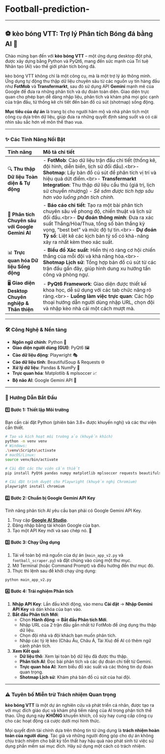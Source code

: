 # Football-prediction-


-----

## ⚽ **kèo bóng VTT: Trợ lý Phân tích Bóng đá bằng AI** 🚀

Chào mừng bạn đến với **kèo bóng VTT** – một ứng dụng desktop đột phá, được xây dựng bằng Python và PyQt6, mang đến sức mạnh của Trí tuệ Nhân tạo (AI) vào thế giới phân tích bóng đá.

kèo bóng VTT không chỉ là một công cụ, mà là một trợ lý ảo thông minh. Ứng dụng tự động thu thập dữ liệu chuyên sâu từ các nguồn uy tín hàng đầu như **FotMob** và **Transfermarkt**, sau đó sử dụng API **Gemini** mạnh mẽ của Google để đưa ra những phân tích và dự đoán toàn diện. Giao diện trực quan cho phép bạn dễ dàng nhập liệu, phân tích và khám phá mọi góc cạnh của trận đấu, từ thống kê chi tiết đến bản đồ cú sút (shotmap) sống động.

**Mục tiêu của dự án** là trang bị cho người hâm mộ và nhà phân tích một công cụ dựa trên dữ liệu, giúp đưa ra những quyết định sáng suốt và có cái nhìn sâu sắc hơn về môn thể thao vua.

-----

### ✨ **Các Tính Năng Nổi Bật**

| Tính năng | Mô tả chi tiết |
| :--- | :--- |
| 🔍 **Thu thập Dữ liệu Toàn diện & Tự động** | - **FotMob**: Cào dữ liệu trận đấu chi tiết (thống kê, đội hình, diễn biến, lịch sử đối đầu).\<br\>- **Shotmap**: Lấy bản đồ cú sút để phân tích vị trí và hiệu quả dứt điểm.\<br\>- **Transfermarkt Integration**: Thu thập dữ liệu cầu thủ (giá trị, lịch sử chuyển nhượng) - *Sẽ sớm được tích hợp sâu hơn vào luồng phân tích chính.* |
| 🧠 **Phân tích Chuyên sâu với Google Gemini AI** | - **Báo cáo chi tiết**: Tạo ra một bài phân tích chuyên sâu về phong độ, chiến thuật và lịch sử đối đầu.\<br\>- **Dự đoán thông minh**: Đưa ra xác suất Thắng/Hòa/Thua, tổng số bàn thắng kỳ vọng, "best bet" và mức độ tự tin.\<br\>- **Dự đoán Tỷ số**: Liệt kê các kịch bản tỷ số có khả-năng xảy ra nhất kèm theo xác suất. |
| 📊 **Trực quan hóa Dữ liệu Sống động** | - **Biểu đồ Xác suất**: Hiển thị rõ ràng cơ hội chiến thắng của mỗi đội và khả năng hòa.\<br\>- **Shotmap Lịch sử**: Tổng hợp bản đồ cú sút từ các trận đấu gần đây, giúp hình dung xu hướng tấn công và phòng ngự. |
| 🖥️ **Giao diện Desktop Chuyên nghiệp & Thân thiện** | - **PyQt6 Framework**: Giao diện được thiết kế khoa học, dễ sử dụng với các tab chức năng rõ ràng.\<br\>- **Luồng làm việc trực quan**: Các hộp thoại hướng dẫn người dùng nhập URL, chọn đội và nhập kèo nhà cái một cách mượt mà. |

-----

### 🛠️ **Công Nghệ & Nền tảng**

  - **Ngôn ngữ chính**: Python 🐍
  - **Giao diện người dùng (GUI)**: PyQt6 🖼️
  - **Cào dữ liệu động**: Playwright 🎭
  - **Cào dữ liệu tĩnh**: BeautifulSoup & Requests 🌐
  - **Xử lý dữ liệu**: Pandas & NumPy 🐼
  - **Trực quan hóa**: Matplotlib & mplsoccer 📈
  - **Bộ não AI**: Google Gemini API 🤖

-----

### 🚀 **Hướng Dẫn Bắt Đầu**

#### **1️⃣ Bước 1: Thiết lập Môi trường**

Bạn cần cài đặt Python (phiên bản 3.8+ được khuyến nghị) và các thư viện cần thiết.

```bash
# Tạo và kích hoạt môi trường ảo (khuyến khích)
python -m venv venv
# Windows:
.\venv\Scripts\activate
# macOS/Linux:
source venv/bin/activate

# Cài đặt các thư viện cần thiết
pip install PyQt6 pandas numpy matplotlib mplsoccer requests beautifulsoup4 playwright google-generativeai

# Cài đặt trình duyệt cho Playwright (khuyến nghị Chromium)
playwright install chromium
```

#### **2️⃣ Bước 2: Chuẩn bị Google Gemini API Key**

Tính năng phân tích AI yêu cầu bạn phải có Google Gemini API Key.

1.  Truy cập **[Google AI Studio](https://aistudio.google.com/)**.
2.  Đăng nhập bằng tài khoản Google của bạn.
3.  Tạo một API Key mới và sao chép nó. 🔑

#### **3️⃣ Bước 3: Chạy Ứng dụng**

1.  Tải về toàn bộ mã nguồn của dự án (`main_app_v2.py` và `football_scraper.py`) và đặt chúng vào cùng một thư mục.
2.  Mở Terminal (hoặc Command Prompt) và điều hướng đến thư mục đó.
3.  Thực thi lệnh sau để khởi chạy ứng dụng:

<!-- end list -->

```bash
python main_app_v2.py
```

#### **4️⃣ Bước 4: Trải nghiệm Phân tích**

1.  **Nhập API Key**: Lần đầu khởi động, vào menu **Cài đặt** -\> **Nhập Gemini API Key** và dán khóa của bạn vào.
2.  **Bắt đầu Phân tích Mới**:
      * Chọn **Hành động** -\> **Bắt đầu Phân tích Mới**.
      * Nhập URL của 2 trận đấu gần nhất từ FotMob để ứng dụng thu thập dữ liệu.
      * Chọn đội nhà và đội khách bạn muốn phân tích.
      * Nhập các tỷ lệ kèo (Châu Âu, Châu Á, Tài Xỉu) để AI có thêm ngữ cảnh phân tích.
3.  **Xem Kết quả**:
      * **Dữ liệu thô**: Xem lại toàn bộ dữ liệu đã được thu thập.
      * **Phân tích AI**: Đọc bài phân tích và các dự đoán chi tiết từ Gemini.
      * **Trực quan hóa AI**: Xem biểu đồ xác suất và các thông tin dự đoán quan trọng.
      * **Shotmap Lịch sử**: Khám phá bản đồ cú sút của hai đội.

-----

### ⚠️ **Tuyên bố Miễn trừ Trách nhiệm Quan trọng**

**kèo bóng VTT** là một dự án nghiên cứu và phát triển cá nhân, được tạo ra với mục đích giáo dục và khám phá tiềm năng của AI trong phân tích thể thao. Ứng dụng này **KHÔNG** khuyến khích, cổ súy hay cung cấp công cụ cho các hoạt động cá cược dưới mọi hình thức.

Mọi quyết định tài chính dựa trên thông tin từ ứng dụng là **trách nhiệm hoàn toàn của người dùng**. Tác giả và những người đóng góp cho dự án không chịu trách nhiệm cho bất kỳ tổn thất hay hậu quả nào phát sinh từ việc sử dụng phần mềm sai mục đích. Hãy sử dụng một cách có trách nhiệm.
